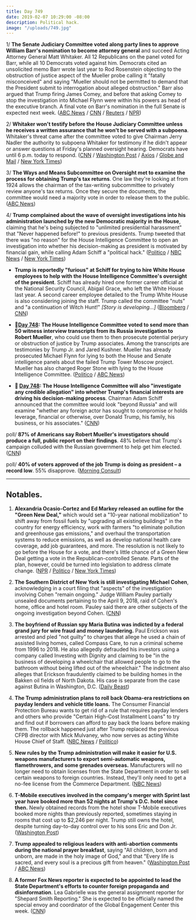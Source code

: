 ```yaml
---
title: Day 749
date: 2019-02-07 10:29:00 -08:00
description: Political hack.
image: "/uploads/749.jpg"
---
```


1/ **The Senate Judiciary Committee voted along party lines to approve William Barr's nomination to become attorney general** and succeed Acting Attorney General Matt Whitaker. All 12 Republicans on the panel voted for Barr, while all 10 Democrats voted against him. Democrats cited an unsolicited memo Barr wrote last year to Rod Rosenstein objecting to the obstruction of justice aspect of the Mueller probe calling it "fatally misconceived" and saying "Mueller should not be permitted to demand that the President submit to interrogation about alleged obstruction." Barr also argued that Trump firing James Comey, and before that asking Comey to stop the investigation into Michael Flynn were within his powers as head of the executive branch. A final vote on Barr's nomination in the full Senate is expected next week. ([ABC News](https://abcnews.go.com/Politics/william-barrs-attorney-general-nomination-advances-party-line/story?id=60910535) / [CNN](https://www.cnn.com/2019/02/07/politics/bill-barr-advances-senate-judiciary-committee/index.html) / [Reuters](https://www.reuters.com/article/us-usa-trump-barr/senate-panel-approves-trump-attorney-general-nominee-idUSKCN1PW288) / [NPR](https://www.npr.org/2019/02/07/692313480/william-barr-attorney-general-nominee-gets-nod-from-key-senate-committee))

2/ **Whitaker won't testify before the House Judiciary Committee unless he receives a written assurance that he won't be served with a subpoena**. Whitaker's threat came after the committee voted to give Chairman Jerry Nadler the authority to subpoena Whitaker for testimony if he didn't appear or answer questions at Friday's planned oversight hearing. Democrats have until 6 p.m. today to respond. ([CNN](https://www.cnn.com/2019/02/07/politics/matthew-whitaker-subpoena-house-judiciary-committee/index.html) / [Washington Post](https://www.washingtonpost.com/powerpost/house-panel-authorizes-subpoena-for-acting-attorney-general-whitaker-just-in-case/2019/02/07/1e5ec47a-2af2-11e9-b011-d8500644dc98_story.html) / [Axios](https://www.axios.com/matt-whitaker-house-judiciary-committee-subpoena-a2bea139-0022-459c-89c5-ed666cacb3b4.html) / [Globe and Mail](https://www.theglobeandmail.com/world/us-politics/article-us-house-panel-approves-subpoena-for-acting-attorney-general-matthew/) / [New York Times](https://www.nytimes.com/2019/02/07/us/politics/matthew-whitaker-subpoena-congress.html))

3/ **The Ways and Means Subcommittee on Oversight met to examine the process for obtaining Trump's tax returns**. One law they're looking at from 1924 allows the chairman of the tax-writing subcommittee to privately review anyone's tax returns. Once they secure the documents, the committee would need a majority vote in order to release them to the public. ([ABC News](https://abcnews.go.com/Politics/house-democrats-1st-step-obtain-trumps-tax-returns/story?id=60899702))

4/ **Trump complained about the wave of oversight investigations into his administration launched by the new Democratic majority in the House**, claiming that he's being subjected to "unlimited presidential harassment" that "Never happened before!" to previous presidents. Trump tweeted that there was "no reason" for the House Intelligence Committee to open an investigation into whether his decision-making as president is motivated by financial gain, while calling Adam Schiff a "political hack." ([Politico](https://www.politico.com/story/2019/02/07/trump-oversight-investigations-1154834) / [NBC News](https://www.nbcnews.com/politics/donald-trump/trump-goes-sweeping-house-investigation-russia-his-finances-n968701) / [New York Times](https://www.nytimes.com/2019/02/07/us/politics/trump-democrats-harassment.html))

* **Trump is reportedly "furious" at Schiff for trying to hire White House employees to help with the House Intelligence Committee's oversight of the president**. Schiff has already hired one former career official at the National Security Council, Abigail Grace, who left the White House last year. A second career employee detailed to the Trump White House is also considering joining the staff. Trump called the committee "nuts" and "a continuation of Witch Hunt!" *\[Story is developing...\]* ([Bloomberg](https://www.bloomberg.com/news/articles/2019-02-07/trump-fears-schiff-is-recruiting-white-house-employees-for-probe) / [CNN](https://www.cnn.com/2019/02/07/politics/adam-schiff-trump-white-house-staffers/index.html))

* **📌[Day 748](https://whatthefuckjusthappenedtoday.com/2019/02/06/day-748/#2-the-house-intelligence-committee-v): The House Intelligence Committee voted to send more than 50 witness interview transcripts from its Russia investigation to Robert Mueller**, who could use them to then prosecute potential perjury or obstruction of justice by Trump associates. Among the transcripts are testimonies by Trump Jr. and Jared Kushner. Mueller has already prosecuted Michael Flynn for lying to both the House and Senate intelligence panels about the failed Trump Tower Moscow project. Mueller has also charged Roger Stone with lying to the House Intelligence Committee. ([Politico](https://www.politico.com/story/2019/02/06/house-intel-mueller-investigation-1152048) / [ABC News](https://abcnews.go.com/Politics/house-intelligence-committee-expected-send-russia-probe-transcripts/story?id=60854154))

* **📌 [Day 748](https://whatthefuckjusthappenedtoday.com/2019/02/06/day-748/#3-the-house-intelligence-committee-w): The House Intelligence Committee will also "investigate any credible allegation" into whether Trump's financial interests are driving his decision-making process**. Chairman Adam Schiff announced that the committee would look "beyond Russia" and will examine "whether any foreign actor has sought to compromise or holds leverage, financial or otherwise, over Donald Trump, his family, his business, or his associates." ([CNN](https://www.cnn.com/2019/02/06/politics/house-intelligence-transcripts-mueller/index.html))

poll/ **87% of Americans say Robert Mueller's investigators should produce a full, public report on their findings**. 48% believe that Trump's campaign colluded with the Russian government to help get him elected. ([CNN](https://www.cnn.com/2019/02/07/politics/cnn-poll-russia-mueller-report-release/index.html))

poll/ **40% of voters approved of the job Trump is doing as president – a record low**. 55% disapprove. ([Morning Consult](https://morningconsult.com/2019/02/07/trumps-popularity-slumps-to-record-low-in-january/))

---

## Notables.

1. **Alexandria Ocasio-Cortez and Ed Markey released an outline for the "Green New Deal,"** which would set a "10-year national mobilization" to shift away from fossil fuels by "upgrading all existing buildings" in the country for energy efficiency, work with farmers "to eliminate pollution and greenhouse gas emissions," and overhaul the transportation systems to reduce emissions, as well as develop national health care coverage, add job guarantees, and more. The resolution is not likely to go before the House for a vote, and there's little chance of a Green New Deal getting a vote in the Republican-controlled Senate. Parts of the plan, however, could be turned into legislation to address climate change. ([NPR](https://www.npr.org/2019/02/07/691997301/rep-alexandria-ocasio-cortez-releases-green-new-deal-outline) / [Politico](https://www.politico.com/story/2019/02/07/green-new-deal-resolution-1155146) / [New York Times](https://www.nytimes.com/2019/02/07/climate/green-new-deal.html))

2. **The Southern District of New York is still investigating Michael Cohen**, acknowledging in a court filing that "aspects" of the investigation involving Cohen "remain ongoing." Judge William Pauley partially unsealed documents pertaining to the April 9, 2018, raid of Cohen's home, office and hotel room. Pauley said there are other subjects of the ongoing investigation beyond Cohen. ([CNN](https://www.cnn.com/2019/02/07/politics/michael-cohen-prosecutors-judge/index.html))

3. **The boyfriend of Russian spy Maria Butina was indicted by a federal grand jury for wire fraud and money laundering.** Paul Erickson was arrested and pled "not guilty" to charges that allege he used a chain of assisted living homes, called Compass Care, to run a criminal scheme from 1996 to 2018. He also allegedly defrauded his investors using a company called Investing with Dignity and claiming to be "in the business of developing a wheelchair that allowed people to go to the bathroom without being lifted out of the wheelchair." The indictment also alleges that Erickson fraudulently claimed to be building homes in the Bakken oil fields of North Dakota. His case is separate from the case against Butina in Washington, D.C. ([Daily Beast](https://www.thedailybeast.com/paul-erickson-russian-agent-maria-butinas-boyfriend-indicted-for-fraud))

4. **The Trump administration plans to roll back Obama-era restrictions on payday lenders and vehicle title loans.** The Consumer Financial Protection Bureau wants to get rid of a rule that requires payday lenders and others who provide "Certain High-Cost Installment Loans" to try and find out if borrowers can afford to pay back the loans before making them. The rollback happened just after Trump replaced the previous CFPB director with Mick Mulvaney, who now serves as acting White House Chief of Staff. ([NBC News](https://www.nbcnews.com/news/us-news/cfpb-announces-it-will-roll-back-obama-era-restrictions-payday-n968471) / [Politico](https://www.politico.com/story/2019/02/06/maxine-waters-payday-lenders-1152678))

5. **New rules by the Trump administration will make it easier for U.S. weapons manufacturers to export semi-automatic weapons, flamethrowers, and some grenades overseas.** Manufacturers will no longer need to obtain licenses from the State Department in order to sell certain weapons to foreign countries. Instead, they'll only need to get a no-fee license from the Commerce Department. ([NBC News](https://www.nbcnews.com/politics/white-house/new-trump-rules-make-it-easier-u-s-gun-makers-n968601))

6. **T-Mobile executives involved in the company's merger with Sprint last year have booked more than 52 nights at Trump's D.C. hotel since then.** Newly obtained records from the hotel show T-Mobile executives booked more nights than previously reported, sometimes staying in rooms that cost up to $2,246 per night. Trump still owns the hotel, despite turning day-to-day control over to his sons Eric and Don Jr. ([Washington Post](http://www.washingtonpost.com/politics/t-mobile-executives-seeking-merger-approval-booked-more-than-52-nights-at-trumps-hotel--more-than-previously-known/2019/02/06/cd6fa7e6-29ca-11e9-b011-d8500644dc98_story.html))

7. **Trump appealed to religious leaders with anti-abortion comments during the national prayer breakfast**, saying "All children, born and unborn, are made in the holy image of God," and that "Every life is sacred, and every soul is a precious gift from heaven." ([Washington Post](https://www.washingtonpost.com/politics/religious-leaders-applaud-trumps-strong-antiabortion-stance-at-prayer-gathering/2019/02/07/c8c89efa-2add-11e9-b011-d8500644dc98_story.html) / [ABC News](https://abcnews.go.com/Politics/trump-emerges-unexpected-champion-white-house-evangelicals/story?id=60894454))

8. **A former Fox News reporter is expected to be appointed to lead the State Department's efforts to counter foreign propaganda and disinformation**. Lea Gabrielle was the general assignment reporter for "Shepard Smith Reporting." She is expected to be officially named the special envoy and coordinator of the Global Engagement Center this week. ([CNN](https://www.cnn.com/2019/02/07/politics/lea-gabrielle-gec-state/index.html))

